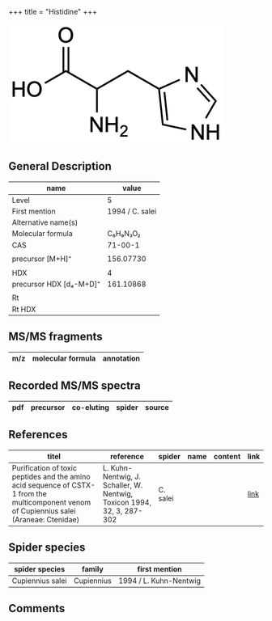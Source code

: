 +++
title = "Histidine"
+++

![](/img/Histidine.png)

## General Description

| name                    | value           |
|-------------------------|-----------------|
| Level                   | 5               |
| First mention           | 1994 / C. salei |
| Alternative name(s)     |                 |
| Molecular formula       | C₆H₉N₃O₂        |
| CAS                     | 71-00-1         |
|                         |                 |
| precursor [M+H]⁺        | 156.07730       |
|                         |                 |
| HDX                     | 4               |
| precursor HDX [d₄-M+D]⁺ | 161.10868       |
|                         |                 |
| Rt                      |                 |
| Rt HDX                  |                 |



## MS/MS fragments

| m/z       | molecular formula | annotation        |
|-----------|-------------------|-------------------|


## Recorded MS/MS spectra

| pdf | precursor | co-eluting | spider    | source                       |
|-----|-----------|------------|-----------|------------------------------|



## References

| titel                                                                                                                                      | reference                                                              | spider   | name | content | link                                         |
|--------------------------------------------------------------------------------------------------------------------------------------------|------------------------------------------------------------------------|----------|------|---------|----------------------------------------------|
| Purification of toxic peptides and the amino acid sequence of CSTX-1 from the multicomponent venom of Cupiennius salei (Araneae: Ctenidae) | L. Kuhn-Nentwig, J. Schaller, W. Nentwig, Toxicon 1994, 32, 3, 287-302 | C. salei |      |         | [link](https://doi.org/10.1016/0041-0101(94)90082-5) |


## Spider species

| spider species   | family     | first mention          |
|------------------|------------|------------------------|
| Cupiennius salei | Cupiennius | 1994 / L. Kuhn-Nentwig |

## Comments